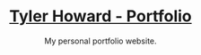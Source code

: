<a href="https://tyler-howard.vercel.app">
  <h1 align="center">Tyler Howard - Portfolio</h1>
</a>

<p align="center">
  My personal portfolio website.
</p>
